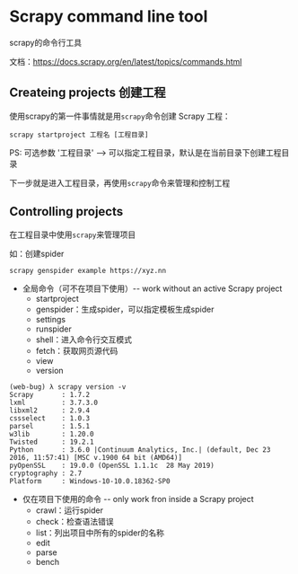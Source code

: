 # Scrapy command line tool

scrapy的命令行工具

文档：https://docs.scrapy.org/en/latest/topics/commands.html


## Createing projects 创建工程

使用scrapy的第一件事情就是用```scrapy```命令创建 Scrapy 工程：

```
scrapy startproject 工程名 [工程目录]
```

PS: 可选参数 '工程目录' --> 可以指定工程目录，默认是在当前目录下创建工程目录

下一步就是进入工程目录，再使用```scrapy```命令来管理和控制工程

## Controlling projects

在工程目录中使用```scrapy```来管理项目

如：创建spider

```
scrapy genspider example https://xyz.nn
```

- 全局命令（可不在项目下使用）-- work without an active Scrapy project
  - startproject
  - genspider：生成spider，可以指定模板生成spider
  - settings
  - runspider
  - shell：进入命令行交互模式
  - fetch：获取网页源代码
  - view
  - version
```
(web-bug) λ scrapy version -v
Scrapy       : 1.7.2
lxml         : 3.7.3.0
libxml2      : 2.9.4
cssselect    : 1.0.3
parsel       : 1.5.1
w3lib        : 1.20.0
Twisted      : 19.2.1
Python       : 3.6.0 |Continuum Analytics, Inc.| (default, Dec 23 2016, 11:57:41) [MSC v.1900 64 bit (AMD64)]
pyOpenSSL    : 19.0.0 (OpenSSL 1.1.1c  28 May 2019)
cryptography : 2.7
Platform     : Windows-10-10.0.18362-SP0
```
- 仅在项目下使用的命令 -- only work fron inside a Scrapy project
  - crawl：运行spider
  - check：检查语法错误
  - list：列出项目中所有的spider的名称
  - edit
  - parse
  - bench 